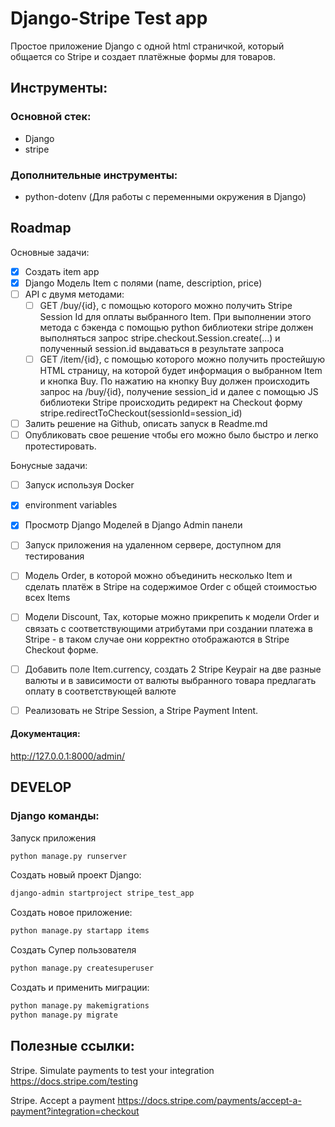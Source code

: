 # Django-Stripe Test app

Простое приложение Django с одной html страничкой, который общается со Stripe и создает платёжные формы для товаров.

## Инструменты:
### Основной стек:
- Django
- stripe


### Дополнительные инструменты:
- python-dotenv (Для работы с переменными окружения в Django)



## Roadmap
Основные задачи: 
- [x] Создать item app
- [x] Django Модель Item с полями (name, description, price) 
- [ ] API с двумя методами:
  - [ ] GET /buy/{id}, c помощью которого можно получить Stripe Session Id для оплаты выбранного Item. При выполнении этого метода c бэкенда с помощью python библиотеки stripe должен выполняться запрос stripe.checkout.Session.create(...) и полученный session.id выдаваться в результате запроса
  - [ ] GET /item/{id}, c помощью которого можно получить простейшую HTML страницу, на которой будет информация о выбранном Item и кнопка Buy. По нажатию на кнопку Buy должен происходить запрос на /buy/{id}, получение session_id и далее  с помощью JS библиотеки Stripe происходить редирект на Checkout форму stripe.redirectToCheckout(sessionId=session_id)
- [ ] Залить решение на Github, описать запуск в Readme.md
- [ ] Опубликовать свое решение чтобы его можно было быстро и легко протестировать. 

Бонусные задачи: 
- [ ] Запуск используя Docker
- [x]  environment variables
- [x] Просмотр Django Моделей в Django Admin панели 
- [ ] Запуск приложения на удаленном сервере, доступном для тестирования
- [ ] Модель Order, в которой можно объединить несколько Item и сделать платёж в Stripe на содержимое Order c общей стоимостью всех Items
- [ ] Модели Discount, Tax, которые можно прикрепить к модели Order и связать с соответствующими атрибутами при создании платежа в Stripe - в таком случае они корректно отображаются в Stripe Checkout форме. 
- [ ] Добавить поле Item.currency, создать 2 Stripe Keypair на две разные валюты и в зависимости от валюты выбранного товара предлагать оплату в соответствующей валюте
- [ ] Реализовать не Stripe Session, а Stripe Payment Intent.





#### Документация:
http://127.0.0.1:8000/admin/


## DEVELOP
### Django команды:
Запуск приложения
```bash
python manage.py runserver
```

Создать новый проект Django:
```bash
django-admin startproject stripe_test_app
```

Создать новое приложение:
```bash
python manage.py startapp items
```

Создать Супер пользователя
```bash
python manage.py createsuperuser
```

Создать и применить миграции:
```bash
python manage.py makemigrations
python manage.py migrate
```

## Полезные ссылки:
Stripe. Simulate payments to test your integration
https://docs.stripe.com/testing

Stripe. Accept a payment
https://docs.stripe.com/payments/accept-a-payment?integration=checkout